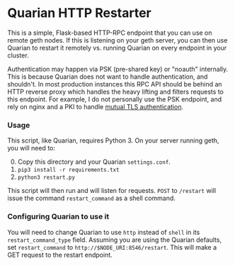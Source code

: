 # Quarian HTTP Restarter

This is a simple, Flask-based HTTP-RPC endpoint that you can use on remote geth
nodes. If this is listening on your geth server, you can then use Quarian to
restart it remotely vs. running Quarian on every endpoint in your cluster.

Authentication may happen via PSK (pre-shared key) or "noauth" internally. This
is because Quarian does not want to handle authentication, and shouldn't. In
most production instances this RPC API should be behind an HTTP reverse proxy
which handles the heavy lifting and filters requests to this endpoint. For
example, I do not personally use the PSK endpoint, and rely on nginx and a PKI
to handle [mutual TLS authentication](https://en.wikipedia.org/wiki/Mutual_authentication).

### Usage

This script, like Quarian, requires Python 3. On your server running geth, you
will need to:

0. Copy this directory and your Quarian `settings.conf`.
1. `pip3 install -r requirements.txt`
2. `python3 restart.py`

This script will then run and will listen for requests. `POST` to `/restart` will
issue the command `restart_command` as a shell command.

### Configuring Quarian to use it

You will need to change Quarian to use `http` instead of `shell` in its
`restart_command_type` field. Assuming you are using the Quarian defaults,
set `restart_command` to `http://$NODE_URI:8546/restart`. This will make a GET
request to the restart endpoint.
